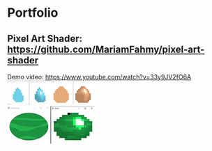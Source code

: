 <!--
**MariamFahmy/MariamFahmy** is a ✨ _special_ ✨ repository because its `README.md` (this file) appears on your GitHub profile.
Here are some ideas to get you started:
- 🔭 I’m currently working on ...
- 🌱 I’m currently learning ...
- 👯 I’m looking to collaborate on ...
- 🤔 I’m looking for help with ...
- 💬 Ask me about ...
- 📫 How to reach me: ...
- 😄 Pronouns: ...
- ⚡ Fun fact: ...
-->
# Portfolio

## Pixel Art Shader: https://github.com/MariamFahmy/pixel-art-shader
Demo video: https://www.youtube.com/watch?v=33y9JV2fO6A
![program results](https://github.com/MariamFahmy/pixel-art-shader/blob/main/program_results.png "program results")
